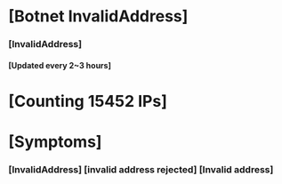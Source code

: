 # [Botnet InvalidAddress]
### [InvalidAddress]
#### [Updated every 2~3 hours]

# [Counting 15452 IPs]

# [Symptoms] 

###   [InvalidAddress] [invalid address rejected] [Invalid address]
